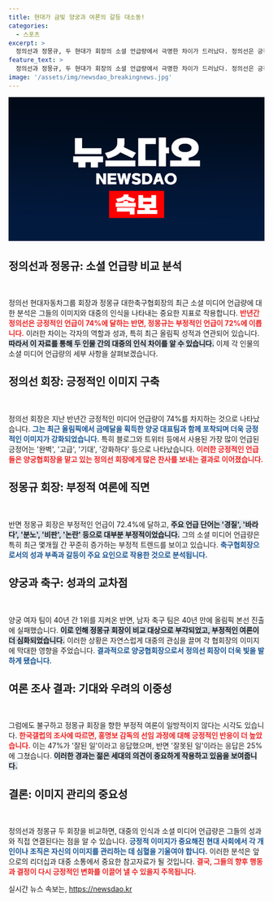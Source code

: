 ```yaml
---
title: 현대가 금빛 양궁과 여론의 갈등 대소동!
categories:
  - 스포츠
excerpt: >
  정의선과 정몽규, 두 현대가 회장의 소셜 언급량에서 극명한 차이가 드러났다. 정의선은 긍정적 언급이 74%에 달하는 반면, 정몽규는 72%의 부정적 여론에 직면했다. 양궁 올림픽 우승과 축구의 고초가 이 대조를 더욱 부각시키고 있다.
feature_text: >
  정의선과 정몽규, 두 현대가 회장의 소셜 언급량에서 극명한 차이가 드러났다. 정의선은 긍정적 언급이 74%에 달하는 반면, 정몽규는 72%의 부정적 여론에 직면했다. 양궁 올림픽 우승과 축구의 고초가 이 대조를 더욱 부각시키고 있다.
image: '/assets/img/newsdao_breakingnews.jpg'
---
```


<p><img src="/assets/img/newsdao_breakingnews.jpg" alt="firstkoreanews 속보" /></p>

<h2 data-ke-size="size26">정의선과 정몽규: 소셜 언급량 비교 분석</h2>

<p data-ke-size="size16">&nbsp;</p>

<p>정의선 현대자동차그룹 회장과 정몽규 대한축구협회장의 최근 소셜 미디어 언급량에 대한 분석은 그들의 이미지와 대중의 인식을 나타내는 중요한 지표로 작용합니다. <b><span style="color: #ee2323;">반년간 정의선은 긍정적인 언급이 74%에 달하는 반면, 정몽규는 부정적인 언급이 72%에 이릅니다.</span></b> 이러한 차이는 각자의 역할과 성과, 특히 최근 올림픽 성적과 연관되어 있습니다. <b><span style="background-color: #21538527;">따라서 이 자료를 통해 두 인물 간의 대중의 인식 차이를 알 수 있습니다.</span></b> 이제 각 인물의 소셜 미디어 언급량의 세부 사항을 살펴보겠습니다.</p>

<h2 data-ke-size="size26">정의선 회장: 긍정적인 이미지 구축</h2>

<p data-ke-size="size16">&nbsp;</p>

<p>정의선 회장은 지난 반년간 긍정적인 미디어 언급량이 74%를 차지하는 것으로 나타났습니다. <b><span style="color: #1a5490;">그는 최근 올림픽에서 금메달을 획득한 양궁 대표팀과 함께 포착되며 더욱 긍정적인 이미지가 강화되었습니다.</span></b> 특히 블로그와 트위터 등에서 사용된 가장 많이 언급된 긍정어는 '완벽', '고급', '기대', '강화하다' 등으로 나타났습니다. <b><span style="color: #ee2323;">이러한 긍정적인 언급들은 양궁협회장을 맡고 있는 정의선 회장에게 많은 찬사를 보내는 결과로 이어졌습니다.</span></b> </p>

<h2 data-ke-size="size26">정몽규 회장: 부정적 여론에 직면</h2>

<p data-ke-size="size16">&nbsp;</p>

<p>반면 정몽규 회장은 부정적인 언급이 72.4%에 달하고, <b><span style="background-color: #21538527;">주요 언급 단어는 '경질', '바라다', '분노', '비판', '논란' 등으로 대부분 부정적이었습니다.</span></b> 그의 소셜 미디어 언급량은 특히 최근 몇개월 간 꾸준히 증가하는 부정적 트렌드를 보이고 있습니다. <b><span style="color: #1a5490;">축구협회장으로서의 성과 부족과 갈등이 주요 요인으로 작용한 것으로 분석됩니다.</span></b></p>

<h2 data-ke-size="size26">양궁과 축구: 성과의 교차점</h2>

<p data-ke-size="size16">&nbsp;</p>

<p>양궁 여자 팀이 40년 간 1위를 지켜온 반면, 남자 축구 팀은 40년 만에 올림픽 본선 진출에 실패했습니다. <b><span style="background-color: #21538527;">이로 인해 정몽규 회장이 비교 대상으로 부각되었고, 부정적인 여론이 더 심화되었습니다.</span></b> 이러한 상황은 자연스럽게 대중의 관심을 끌며 각 협회장의 이미지에 막대한 영향을 주었습니다. <b><span style="color: #1a5490;">결과적으로 양궁협회장으로서 정의선 회장이 더욱 빛을 발하게 됐습니다.</span></b></p>

<h2 data-ke-size="size26">여론 조사 결과: 기대와 우려의 이중성</h2>

<p data-ke-size="size16">&nbsp;</p>

<p>그럼에도 불구하고 정몽규 회장을 향한 부정적 여론이 일방적이지 않다는 시각도 있습니다. <b><span style="color: #ee2323;">한국갤럽의 조사에 따르면, 홍명보 감독의 선임 과정에 대해 긍정적인 반응이 더 높았습니다.</span></b> 이는 47%가 '잘된 일'이라고 응답했으며, 반면 '잘못된 일'이라는 응답은 25%에 그쳤습니다. <b><span style="background-color: #21538527;">이러한 경과는 젊은 세대의 의견이 중요하게 작용하고 있음을 보여줍니다.</span></b></p>

<h2 data-ke-size="size26">결론: 이미지 관리의 중요성</h2>

<p data-ke-size="size16">&nbsp;</p>

<p>정의선과 정몽규 두 회장을 비교하면, 대중의 인식과 소셜 미디어 언급량은 그들의 성과와 직접 연결된다는 점을 알 수 있습니다. <b><span style="color: #1a5490;">긍정적 이미지가 중요해진 현대 사회에서 각 개인이나 조직은 자신의 이미지를 관리하는 데 심혈을 기울여야 합니다.</span></b> 이러한 분석은 앞으로의 리더십과 대중 소통에서 중요한 참고자료가 될 것입니다. <b><span style="color: #ee2323;">결국, 그들의 향후 행동과 결정이 다시 긍정적인 변화를 이끌어 낼 수 있을지 주목됩니다.</span></b> </p>

<p data-ke-size="size16"></p>
실시간 뉴스 속보는, <a href="https://newsdao.kr" rel="dofollow">https://newsdao.kr</a>


